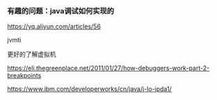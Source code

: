 ### 有趣的问题：java调试如何实现的

https://yq.aliyun.com/articles/56



jvmti 

更好的了解虚拟机



https://eli.thegreenplace.net/2011/01/27/how-debuggers-work-part-2-breakpoints



https://www.ibm.com/developerworks/cn/java/j-lo-jpda1/